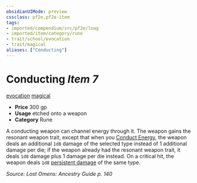 ```yaml
---
obsidianUIMode: preview
cssclass: pf2e,pf2e-item
tags:
- imported/compendium/src/pf2e/loag
- imported/item/category/rune
- trait/school/evocation
- trait/magical
aliases: ["Conducting"]
---
```

# Conducting *Item 7*  
[evocation](evocation.md)  [magical](magical.md)  

- **Price** 300 gp
- **Usage** etched onto a weapon
- **Category** Rune

A conducting weapon can channel energy through it. The weapon gains the resonant weapon trait, except that when you [Conduct Energy](conduct-energy-loag.md), the weapon deals an additional `1d8` damage of the selected type instead of 1 additional damage per die; if the weapon already had the resonant weapon trait, it deals `1d8` damage plus 1 damage per die instead. On a critical hit, the weapon deals `1d8` [persistent damage](conditions.md#Persistent%20Damage) of the same type.

*Source: Lost Omens: Ancestry Guide p. 140*